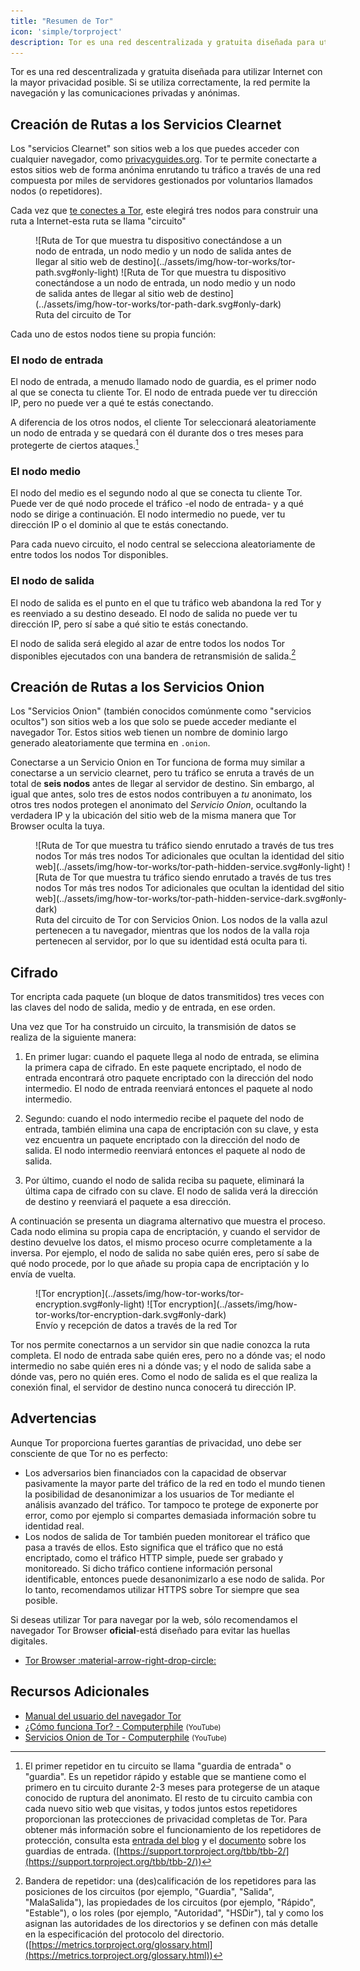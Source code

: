 ```yaml
---
title: "Resumen de Tor"
icon: 'simple/torproject'
description: Tor es una red descentralizada y gratuita diseñada para utilizar Internet con la mayor privacidad posible.
---
```


Tor es una red descentralizada y gratuita diseñada para utilizar Internet con la mayor privacidad posible. Si se utiliza correctamente, la red permite la navegación y las comunicaciones privadas y anónimas.

## Creación de Rutas a los Servicios Clearnet

Los "servicios Clearnet" son sitios web a los que puedes acceder con cualquier navegador, como [privacyguides.org](https://www.privacyguides.org). Tor te permite conectarte a estos sitios web de forma anónima enrutando tu tráfico a través de una red compuesta por miles de servidores gestionados por voluntarios llamados nodos (o repetidores).

Cada vez que [te conectes a Tor](../tor.md), este elegirá tres nodos para construir una ruta a Internet-esta ruta se llama "circuito"

<figure markdown>
  ![Ruta de Tor que muestra tu dispositivo conectándose a un nodo de entrada, un nodo medio y un nodo de salida antes de llegar al sitio web de destino](../assets/img/how-tor-works/tor-path.svg#only-light)
  ![Ruta de Tor que muestra tu dispositivo conectándose a un nodo de entrada, un nodo medio y un nodo de salida antes de llegar al sitio web de destino](../assets/img/how-tor-works/tor-path-dark.svg#only-dark)
  <figcaption>Ruta del circuito de Tor</figcaption>
</figure>

Cada uno de estos nodos tiene su propia función:

### El nodo de entrada

El nodo de entrada, a menudo llamado nodo de guardia, es el primer nodo al que se conecta tu cliente Tor. El nodo de entrada puede ver tu dirección IP, pero no puede ver a qué te estás conectando.

A diferencia de los otros nodos, el cliente Tor seleccionará aleatoriamente un nodo de entrada y se quedará con él durante dos o tres meses para protegerte de ciertos ataques.[^1]

### El nodo medio

El nodo del medio es el segundo nodo al que se conecta tu cliente Tor. Puede ver de qué nodo procede el tráfico -el nodo de entrada- y a qué nodo se dirige a continuación. El nodo intermedio no puede, ver tu dirección IP o el dominio al que te estás conectando.

Para cada nuevo circuito, el nodo central se selecciona aleatoriamente de entre todos los nodos Tor disponibles.

### El nodo de salida

El nodo de salida es el punto en el que tu tráfico web abandona la red Tor y es reenviado a su destino deseado. El nodo de salida no puede ver tu dirección IP, pero sí sabe a qué sitio te estás conectando.

El nodo de salida será elegido al azar de entre todos los nodos Tor disponibles ejecutados con una bandera de retransmisión de salida.[^2]

## Creación de Rutas a los Servicios Onion

Los "Servicios Onion" (también conocidos comúnmente como "servicios ocultos") son sitios web a los que solo se puede acceder mediante el navegador Tor. Estos sitios web tienen un nombre de dominio largo generado aleatoriamente que termina en `.onion`.

Conectarse a un Servicio Onion en Tor funciona de forma muy similar a conectarse a un servicio clearnet, pero tu tráfico se enruta a través de un total de **seis nodos** antes de llegar al servidor de destino. Sin embargo, al igual que antes, solo tres de estos nodos contribuyen a *tu* anonimato, los otros tres nodos protegen el anonimato del *Servicio Onion*, ocultando la verdadera IP y la ubicación del sitio web de la misma manera que Tor Browser oculta la tuya.

<figure style="width:100%" markdown>
  ![Ruta de Tor que muestra tu tráfico siendo enrutado a través de tus tres nodos Tor más tres nodos Tor adicionales que ocultan la identidad del sitio web](../assets/img/how-tor-works/tor-path-hidden-service.svg#only-light)
  ![Ruta de Tor que muestra tu tráfico siendo enrutado a través de tus tres nodos Tor más tres nodos Tor adicionales que ocultan la identidad del sitio web](../assets/img/how-tor-works/tor-path-hidden-service-dark.svg#only-dark)
  <figcaption>Ruta del circuito de Tor con Servicios Onion. Los nodos de la valla <span class="pg-blue">azul</span> pertenecen a tu navegador, mientras que los nodos de la valla <span class="pg-red">roja</span> pertenecen al servidor, por lo que su identidad está oculta para ti.</figcaption>
</figure>

## Cifrado

Tor encripta cada paquete (un bloque de datos transmitidos) tres veces con las claves del nodo de salida, medio y de entrada, en ese orden.

Una vez que Tor ha construido un circuito, la transmisión de datos se realiza de la siguiente manera:

1. En primer lugar: cuando el paquete llega al nodo de entrada, se elimina la primera capa de cifrado. En este paquete encriptado, el nodo de entrada encontrará otro paquete encriptado con la dirección del nodo intermedio. El nodo de entrada reenviará entonces el paquete al nodo intermedio.

2. Segundo: cuando el nodo intermedio recibe el paquete del nodo de entrada, también elimina una capa de encriptación con su clave, y esta vez encuentra un paquete encriptado con la dirección del nodo de salida. El nodo intermedio reenviará entonces el paquete al nodo de salida.

3. Por último, cuando el nodo de salida reciba su paquete, eliminará la última capa de cifrado con su clave. El nodo de salida verá la dirección de destino y reenviará el paquete a esa dirección.

A continuación se presenta un diagrama alternativo que muestra el proceso. Cada nodo elimina su propia capa de encriptación, y cuando el servidor de destino devuelve los datos, el mismo proceso ocurre completamente a la inversa. Por ejemplo, el nodo de salida no sabe quién eres, pero sí sabe de qué nodo procede, por lo que añade su propia capa de encriptación y lo envía de vuelta.

<figure markdown>
  ![Tor encryption](../assets/img/how-tor-works/tor-encryption.svg#only-light)
  ![Tor encryption](../assets/img/how-tor-works/tor-encryption-dark.svg#only-dark)
  <figcaption>Envío y recepción de datos a través de la red Tor</figcaption>
</figure>

Tor nos permite conectarnos a un servidor sin que nadie conozca la ruta completa. El nodo de entrada sabe quién eres, pero no a dónde vas; el nodo intermedio no sabe quién eres ni a dónde vas; y el nodo de salida sabe a dónde vas, pero no quién eres. Como el nodo de salida es el que realiza la conexión final, el servidor de destino nunca conocerá tu dirección IP.

## Advertencias

Aunque Tor proporciona fuertes garantías de privacidad, uno debe ser consciente de que Tor no es perfecto:

- Los adversarios bien financiados con la capacidad de observar pasivamente la mayor parte del tráfico de la red en todo el mundo tienen la posibilidad de desanonimizar a los usuarios de Tor mediante el análisis avanzado del tráfico. Tor tampoco te protege de exponerte por error, como por ejemplo si compartes demasiada información sobre tu identidad real.
- Los nodos de salida de Tor también pueden monitorear el tráfico que pasa a través de ellos. Esto significa que el tráfico que no está encriptado, como el tráfico HTTP simple, puede ser grabado y monitoreado. Si dicho tráfico contiene información personal identificable, entonces puede desanonimizarlo a ese nodo de salida. Por lo tanto, recomendamos utilizar HTTPS sobre Tor siempre que sea posible.

Si deseas utilizar Tor para navegar por la web, sólo recomendamos el navegador Tor Browser **oficial**-está diseñado para evitar las huellas digitales.

- [Tor Browser :material-arrow-right-drop-circle:](../tor.md#tor-browser)

## Recursos Adicionales

- [Manual del usuario del navegador Tor](https://tb-manual.torproject.org)
- [¿Cómo funciona Tor? - Computerphile](https://invidious.privacyguides.net/embed/QRYzre4bf7I?local=true) <small>(YouTube)</small>
- [Servicios Onion de Tor - Computerphile](https://invidious.privacyguides.net/embed/lVcbq_a5N9I?local=true) <small>(YouTube)</small>

[^1]: El primer repetidor en tu circuito se llama "guardia de entrada" o "guardia". Es un repetidor rápido y estable que se mantiene como el primero en tu circuito durante 2-3 meses para protegerse de un ataque conocido de ruptura del anonimato. El resto de tu circuito cambia con cada nuevo sitio web que visitas, y todos juntos estos repetidores proporcionan las protecciones de privacidad completas de Tor. Para obtener más información sobre el funcionamiento de los repetidores de protección, consulta esta [entrada del blog](https://blog.torproject.org/improving-tors-anonymity-changing-guard-parameters) y el [documento](https://www-users.cs.umn.edu/~hoppernj/single_guard.pdf) sobre los guardias de entrada. ([https://support.torproject.org/tbb/tbb-2/](https://support.torproject.org/tbb/tbb-2/))

[^2]: Bandera de repetidor: una (des)calificación de los repetidores para las posiciones de los circuitos (por ejemplo, "Guardia", "Salida", "MalaSalida"), las propiedades de los circuitos (por ejemplo, "Rápido", "Estable"), o los roles (por ejemplo, "Autoridad", "HSDir"), tal y como los asignan las autoridades de los directorios y se definen con más detalle en la especificación del protocolo del directorio. ([https://metrics.torproject.org/glossary.html](https://metrics.torproject.org/glossary.html))
